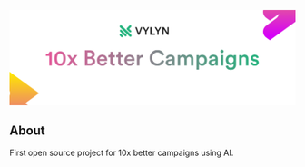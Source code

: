 ![alt text](/public/cover.png)

## About
First open source project for 10x better campaigns using AI.
